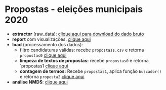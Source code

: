 # Propostas - eleições municipais 2020

* **extractor** (raw_data): [clique aqui para download do dado bruto](https://drive.google.com/file/d/1EvqYC_yNo0FYg9J0x1jE4nxPH3p579dN/view?usp=sharing)
* **report** com visualizações: [clique aqui](https://github.com/Transparencia-Brasil/propostas-eleicoes-2020/blob/main/report/visualizacoes.md)
* **load** (processamento dos dados):
  + filtro candidaturas válidas: recebe `propostass.csv` e retorna `propostas0` [clique aqui](https://github.com/Transparencia-Brasil/propostas-eleicoes-2020/blob/main/code/propostas0_candidaturas_validas.R)
  + **limpeza de textos de propostas:** recebe `propostas0` e retorna `propostas1 [clique aqui](https://github.com/Transparencia-Brasil/propostas-eleicoes-2020/blob/main/code/propostas1_processa_texto.R) 
  + **contagem de termos:** Recebe `propostas1`, aplica função `buscador()` e retorna `proposta2` [clique aqui](https://github.com/Transparencia-Brasil/propostas-eleicoes-2020/blob/main/code/propostas2_aplica_buscador.R)
 * **análise NMDS**: [clique aqui](https://github.com/Transparencia-Brasil/propostas-eleicoes-2020/blob/main/code/nmds.R)
